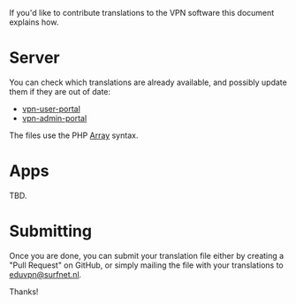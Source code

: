 If you'd like to contribute translations to the VPN software this document
explains how.

# Server

You can check which translations are already available, and possibly update 
them if they are out of date:

* [vpn-user-portal](https://github.com/eduvpn/vpn-user-portal/tree/master/locale)
* [vpn-admin-portal](https://github.com/eduvpn/vpn-admin-portal/tree/master/locale)

The files use the PHP 
[Array](https://secure.php.net/manual/en/language.types.array.php) syntax.

# Apps

TBD.

# Submitting

Once you are done, you can submit your translation file either by creating a 
"Pull Request" on GitHub, or simply mailing the file with your translations to
[eduvpn@surfnet.nl](mailto:eduvpn@surfnet.nl).

Thanks!
